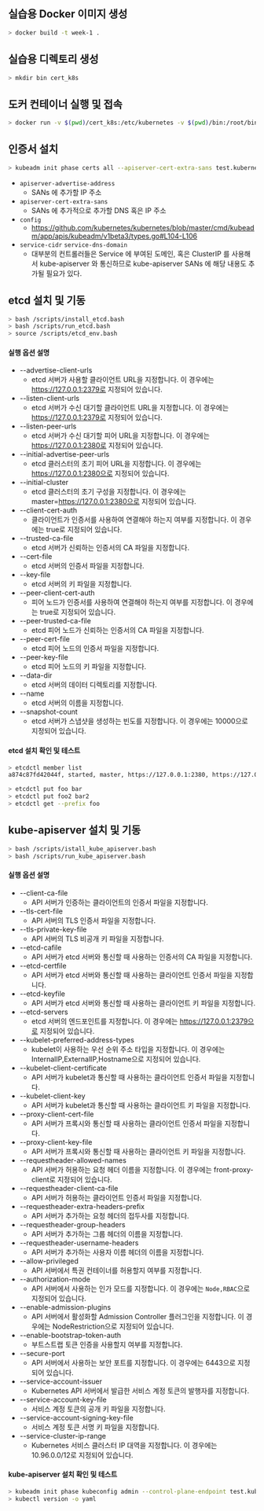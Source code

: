 

## 실습용 Docker 이미지 생성

``` bash
> docker build -t week-1 .
```

## 실습용 디렉토리 생성

``` bash
> mkdir bin cert_k8s
```

## 도커 컨테이너 실행 및 접속

``` bash
> docker run -v $(pwd)/cert_k8s:/etc/kubernetes -v $(pwd)/bin:/root/bin -v $(pwd)/scripts:/scripts -it --rm --add-host="test.kubernetes.local:127.0.0.1" week-1 bash
```


## 인증서 설치

``` bash
> kubeadm init phase certs all --apiserver-cert-extra-sans test.kubernetes.local
```

- `apiserver-advertise-address`
  - SANs 에 추가할 IP 주소
- `apiserver-cert-extra-sans`
  - SANs 에 추가적으로 추가할 DNS 혹은 IP 주소
- `config`
  - https://github.com/kubernetes/kubernetes/blob/master/cmd/kubeadm/app/apis/kubeadm/v1beta3/types.go#L104-L106
- `service-cidr` `service-dns-domain`
  - 대부분의 컨트롤러들은 Service 에 부여된 도메인, 혹은 ClusterIP 를 사용해서 kube-apiserver 와 통신하므로 kube-apiserver SANs 에 해당 내용도 추가될 필요가 있다.


## etcd 설치 및 기동

``` bash
> bash /scripts/install_etcd.bash
> bash /scripts/run_etcd.bash
> source /scripts/etcd_env.bash
```

#### 실행 옵션 설명

- --advertise-client-urls
  - etcd 서버가 사용할 클라이언트 URL을 지정합니다. 이 경우에는 https://127.0.0.1:2379로 지정되어 있습니다.
- --listen-client-urls
  - etcd 서버가 수신 대기할 클라이언트 URL을 지정합니다. 이 경우에는 https://127.0.0.1:2379로 지정되어 있습니다.
- --listen-peer-urls
  - etcd 서버가 수신 대기할 피어 URL을 지정합니다. 이 경우에는 https://127.0.0.1:2380로 지정되어 있습니다.
- --initial-advertise-peer-urls
  - etcd 클러스터의 초기 피어 URL을 지정합니다. 이 경우에는 https://127.0.0.1:2380으로 지정되어 있습니다.
- --initial-cluster
  - etcd 클러스터의 초기 구성을 지정합니다. 이 경우에는 master=https://127.0.0.1:2380으로 지정되어 있습니다.
- --client-cert-auth
  - 클라이언트가 인증서를 사용하여 연결해야 하는지 여부를 지정합니다. 이 경우에는 true로 지정되어 있습니다.
- --trusted-ca-file
  - etcd 서버가 신뢰하는 인증서의 CA 파일을 지정합니다.
- --cert-file
  - etcd 서버의 인증서 파일을 지정합니다.
- --key-file
  - etcd 서버의 키 파일을 지정합니다.
- --peer-client-cert-auth
  - 피어 노드가 인증서를 사용하여 연결해야 하는지 여부를 지정합니다. 이 경우에는 true로 지정되어 있습니다.
- --peer-trusted-ca-file
  - etcd 피어 노드가 신뢰하는 인증서의 CA 파일을 지정합니다.
- --peer-cert-file
  - etcd 피어 노드의 인증서 파일을 지정합니다.
- --peer-key-file
  - etcd 피어 노드의 키 파일을 지정합니다.
- --data-dir
  - etcd 서버의 데이터 디렉토리를 지정합니다.
- --name
  - etcd 서버의 이름을 지정합니다.
- --snapshot-count
  - etcd 서버가 스냅샷을 생성하는 빈도를 지정합니다. 이 경우에는 10000으로 지정되어 있습니다.


#### etcd 설치 확인 및 테스트

``` bash
> etcdctl member list
a874c87fd42044f, started, master, https://127.0.0.1:2380, https://127.0.0.1:2379, false

> etcdctl put foo bar
> etcdctl put foo2 bar2
> etcdctl get --prefix foo
```

## kube-apiserver 설치 및 기동

``` bash
> bash /scripts/istall_kube_apiserver.bash
> bash /scripts/run_kube_apiserver.bash
```

#### 실행 옵션 설명

- --client-ca-file
  - API 서버가 인증하는 클라이언트의 인증서 파일을 지정합니다.
- --tls-cert-file
  - API 서버의 TLS 인증서 파일을 지정합니다.
- --tls-private-key-file
  - API 서버의 TLS 비공개 키 파일을 지정합니다.
- --etcd-cafile
  - API 서버가 etcd 서버와 통신할 때 사용하는 인증서의 CA 파일을 지정합니다.
- --etcd-certfile
  - API 서버가 etcd 서버와 통신할 때 사용하는 클라이언트 인증서 파일을 지정합니다.
- --etcd-keyfile
  - API 서버가 etcd 서버와 통신할 때 사용하는 클라이언트 키 파일을 지정합니다.
- --etcd-servers
  - etcd 서버의 엔드포인트를 지정합니다. 이 경우에는 https://127.0.0.1:2379으로 지정되어 있습니다.
- --kubelet-preferred-address-types
  - kubelet이 사용하는 우선 순위 주소 타입을 지정합니다. 이 경우에는 InternalIP,ExternalIP,Hostname으로 지정되어 있습니다.
- --kubelet-client-certificate
  - API 서버가 kubelet과 통신할 때 사용하는 클라이언트 인증서 파일을 지정합니다.
- --kubelet-client-key
  - API 서버가 kubelet과 통신할 때 사용하는 클라이언트 키 파일을 지정합니다.
- --proxy-client-cert-file
  - API 서버가 프록시와 통신할 때 사용하는 클라이언트 인증서 파일을 지정합니다.
- --proxy-client-key-file
  - API 서버가 프록시와 통신할 때 사용하는 클라이언트 키 파일을 지정합니다.
- --requestheader-allowed-names
  - API 서버가 허용하는 요청 헤더 이름을 지정합니다. 이 경우에는 front-proxy-client로 지정되어 있습니다.
- --requestheader-client-ca-file
  - API 서버가 허용하는 클라이언트 인증서 파일을 지정합니다.
- --requestheader-extra-headers-prefix
  - API 서버가 추가하는 요청 헤더의 접두사를 지정합니다.
- --requestheader-group-headers
  - API 서버가 추가하는 그룹 헤더의 이름을 지정합니다.
- --requestheader-username-headers
  - API 서버가 추가하는 사용자 이름 헤더의 이름을 지정합니다.
- --allow-privileged
  - API 서버에서 특권 컨테이너를 허용할지 여부를 지정합니다.
- --authorization-mode
  - API 서버에서 사용하는 인가 모드를 지정합니다. 이 경우에는 `Node,RBAC`으로 지정되어 있습니다.
- --enable-admission-plugins
  - API 서버에서 활성화할 Admission Controller 플러그인을 지정합니다. 이 경우에는 NodeRestriction으로 지정되어 있습니다.
- --enable-bootstrap-token-auth
  - 부트스트랩 토큰 인증을 사용할지 여부를 지정합니다.
- --secure-port
  - API 서버에서 사용하는 보안 포트를 지정합니다. 이 경우에는 6443으로 지정되어 있습니다.
- --service-account-issuer
  - Kubernetes API 서버에서 발급한 서비스 계정 토큰의 발행자를 지정합니다.
- --service-account-key-file
  - 서비스 계정 토큰의 공개 키 파일을 지정합니다.
- --service-account-signing-key-file
  - 서비스 계정 토큰 서명 키 파일을 지정합니다.
- --service-cluster-ip-range
  - Kubernetes 서비스 클러스터 IP 대역을 지정합니다. 이 경우에는 10.96.0.0/12로 지정되어 있습니다.

#### kube-apiserver 설치 확인 및 테스트

``` bash
> kubeadm init phase kubeconfig admin --control-plane-endpoint test.kubernetes.local
> kubectl version -o yaml
```